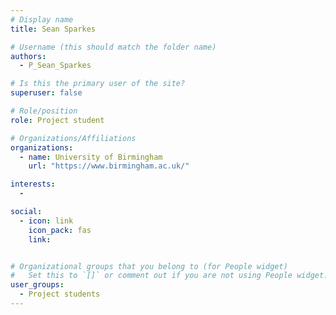 ```yaml
---
# Display name
title: Sean Sparkes

# Username (this should match the folder name)
authors:
  - P_Sean_Sparkes

# Is this the primary user of the site?
superuser: false

# Role/position
role: Project student

# Organizations/Affiliations
organizations:
  - name: University of Birmingham
    url: "https://www.birmingham.ac.uk/"

interests:
  -

social:
  - icon: link
    icon_pack: fas
    link:


# Organizational groups that you belong to (for People widget)
#   Set this to `[]` or comment out if you are not using People widget.
user_groups:
  - Project students
---
```

